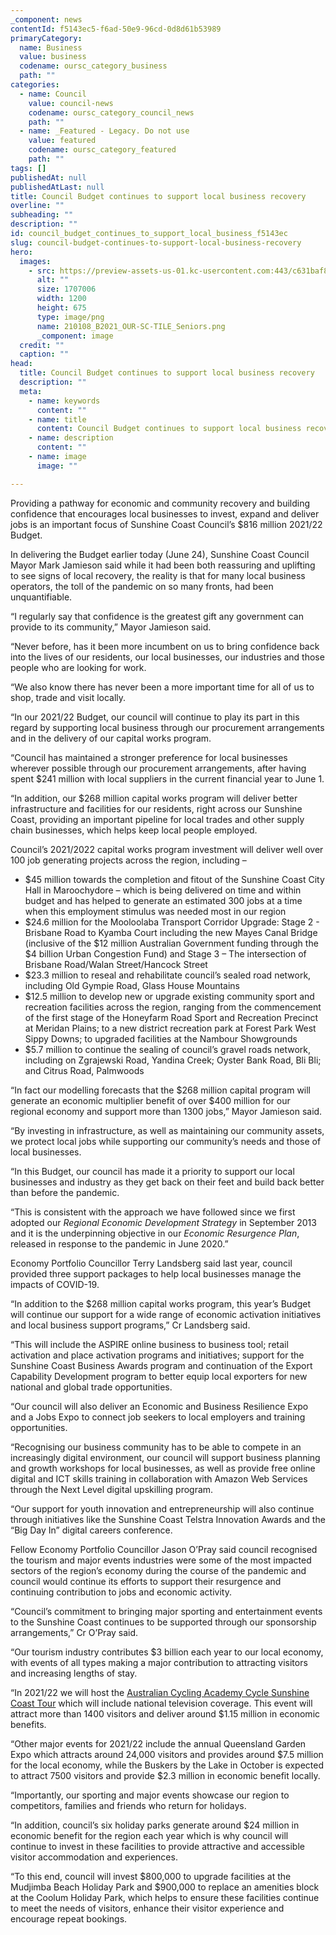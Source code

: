 ```yaml
---
_component: news
contentId: f5143ec5-f6ad-50e9-96cd-0d8d61b53989
primaryCategory:
  name: Business
  value: business
  codename: oursc_category_business
  path: ""
categories:
  - name: Council
    value: council-news
    codename: oursc_category_council_news
    path: ""
  - name: _Featured - Legacy. Do not use
    value: featured
    codename: oursc_category_featured
    path: ""
tags: []
publishedAt: null
publishedAtLast: null
title: Council Budget continues to support local business recovery
overline: ""
subheading: ""
description: ""
id: council_budget_continues_to_support_local_business_f5143ec
slug: council-budget-continues-to-support-local-business-recovery
hero:
  images:
    - src: https://preview-assets-us-01.kc-usercontent.com:443/c631baf8-1b46-001f-580c-d0001b68b4a8/88fe2159-3607-43ad-9b40-8de7cef065ff/210108_B2021_OUR-SC-TILE_Seniors.png
      alt: ""
      size: 1707006
      width: 1200
      height: 675
      type: image/png
      name: 210108_B2021_OUR-SC-TILE_Seniors.png
      _component: image
  credit: ""
  caption: ""
head:
  title: Council Budget continues to support local business recovery
  description: ""
  meta:
    - name: keywords
      content: ""
    - name: title
      content: Council Budget continues to support local business recovery
    - name: description
      content: ""
    - name: image
      image: ""

---
```

Providing a pathway for economic and community recovery and building confidence that encourages local businesses to invest, expand and deliver jobs is an important focus of Sunshine Coast Council’s $816 million 2021/22 Budget.

In delivering the Budget earlier today (June 24), Sunshine Coast Council Mayor Mark Jamieson said while it had been both reassuring and uplifting to see signs of local recovery, the reality is that for many local business operators, the toll of the pandemic on so many fronts, had been unquantifiable.

“I regularly say that confidence is the greatest gift any government can provide to its community,” Mayor Jamieson said.

“Never before, has it been more incumbent on us to bring confidence back into the lives of our residents, our local businesses, our industries and those people who are looking for work.

“We also know there has never been a more important time for all of us to shop, trade and visit locally.

“In our 2021/22 Budget, our council will continue to play its part in this regard by supporting local business through our procurement arrangements and in the delivery of our capital works program.

“Council has maintained a stronger preference for local businesses wherever possible through our procurement arrangements, after having spent $241 million with local suppliers in the current financial year to June 1.

“In addition, our $268 million capital works program will deliver better infrastructure and facilities for our residents, right across our Sunshine Coast, providing an important pipeline for local trades and other supply chain businesses, which helps keep local people employed.

Council’s 2021/2022 capital works program investment will deliver well over 100 job generating projects across the region, including –

*   $45 million towards the completion and fitout of the Sunshine Coast City Hall in Maroochydore – which is being delivered on time and within budget and has helped to generate an estimated 300 jobs at a time when this employment stimulus was needed most in our region
*   $24.6 million for the Mooloolaba Transport Corridor Upgrade: Stage 2 - Brisbane Road to Kyamba Court including the new Mayes Canal Bridge (inclusive of the $12 million Australian Government funding through the $4 billion Urban Congestion Fund) and Stage 3 – The intersection of Brisbane Road/Walan Street/Hancock Street
*   $23.3 million to reseal and rehabilitate council’s sealed road network, including Old Gympie Road, Glass House Mountains  
*   $12.5 million to develop new or upgrade existing community sport and recreation facilities across the region, ranging from the commencement of the first stage of the Honeyfarm Road Sport and Recreation Precinct at Meridan Plains; to a new district recreation park at Forest Park West Sippy Downs; to upgraded facilities at the Nambour Showgrounds
*   $5.7 million to continue the sealing of council’s gravel roads network, including on Zgrajewski Road, Yandina Creek; Oyster Bank Road, Bli Bli; and Citrus Road, Palmwoods

“In fact our modelling forecasts that the $268 million capital program will generate an economic multiplier benefit of over $400 million for our regional economy and support more than 1300 jobs,” Mayor Jamieson said.

“By investing in infrastructure, as well as maintaining our community assets, we protect local jobs while supporting our community’s needs and those of local businesses.

“In this Budget, our council has made it a priority to support our local businesses and industry as they get back on their feet and build back better than before the pandemic.

“This is consistent with the approach we have followed since we first adopted our *Regional Economic Development Strategy* in September 2013 and it is the underpinning objective in our *Economic Resurgence Plan*, released in response to the pandemic in June 2020.”

Economy Portfolio Councillor Terry Landsberg said last year, council provided three support packages to help local businesses manage the impacts of COVID-19.

“In addition to the $268 million capital works program, this year’s Budget will continue our support for a wide range of economic activation initiatives and local business support programs,” Cr Landsberg said.

“This will include the ASPIRE online business to business tool; retail activation and place activation programs and initiatives; support for the Sunshine Coast Business Awards program and continuation of the Export Capability Development program to better equip local exporters for new national and global trade opportunities.

“Our council will also deliver an Economic and Business Resilience Expo and a Jobs Expo to connect job seekers to local employers and training opportunities.

“Recognising our business community has to be able to compete in an increasingly digital environment, our council will support business planning and growth workshops for local businesses, as well as provide free online digital and ICT skills training in collaboration with Amazon Web Services through the Next Level digital upskilling program.

“Our support for youth innovation and entrepreneurship will also continue through initiatives like the Sunshine Coast Telstra Innovation Awards and the “Big Day In” digital careers conference.

Fellow Economy Portfolio Councillor Jason O’Pray said council recognised the tourism and major events industries were some of the most impacted sectors of the region’s economy during the course of the pandemic and council would continue its efforts to support their resurgence and continuing contribution to jobs and economic activity.

“Council’s commitment to bringing major sporting and entertainment events to the Sunshine Coast continues to be supported through our sponsorship arrangements,” Cr O’Pray said.

“Our tourism industry contributes $3 billion each year to our local economy, with events of all types making a major contribution to attracting visitors and increasing lengths of stay.

“In 2021/22 we will host the [Australian Cycling Academy Cycle Sunshine Coast Tour](https://www.sunshinecoast.qld.gov.au/Council/News-Centre/ACA-announces-a-brand-new-elite-level-cycling-event-to-the-Sunshine-Coast-for-2021--271120)
&#x20;which will include national television coverage. This event will attract more than 1400 visitors and deliver around $1.15 million in economic benefits.

“Other major events for 2021/22 include the annual Queensland Garden Expo which attracts around 24,000 visitors and provides around $7.5 million for the local economy, while the Buskers by the Lake in October is expected to attract 7500 visitors and provide $2.3 million in economic benefit locally.  

“Importantly, our sporting and major events showcase our region to competitors, families and friends who return for holidays. 

“In addition, council’s six holiday parks generate around $24 million in economic benefit for the region each year which is why council will continue to invest in these facilities to provide attractive and accessible visitor accommodation and experiences.

“To this end, council will invest $800,000 to upgrade facilities at the Mudjimba Beach Holiday Park and $900,000 to replace an amenities block at the Coolum Holiday Park, which helps to ensure these facilities continue to meet the needs of visitors, enhance their visitor experience and encourage repeat bookings.
